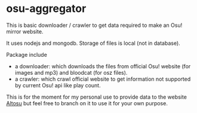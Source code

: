 # osu-aggregator

This is basic downloader / crawler to get data required to make an Osu! mirror website.

It uses nodejs and mongodb. Storage of files is local (not in database).

Package include 
- a downloader: which downloads the files from official Osu! website (for images and mp3) and bloodcat (for osz files).
- a crawler: which crawl official website to get information not supported by current Osu! api like play count.

This is for the moment for my personal use to provide data to the website [Altosu](http://wwww.ikaer.fr) but feel free to branch on it to use it for your own purpose.
